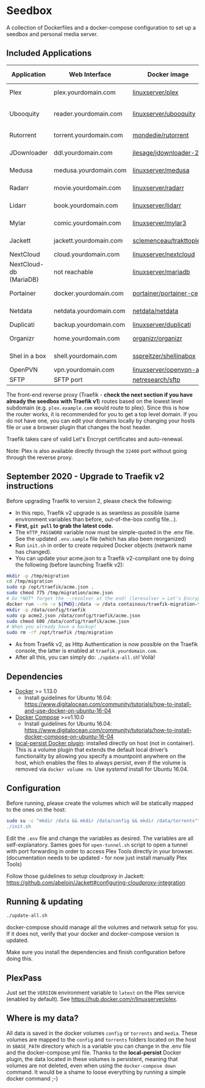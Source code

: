 # Seedbox

A collection of Dockerfiles and a docker-compose configuration to set up a
seedbox and personal media server.

## Included Applications

| Application           | Web Interface             | Docker image                                                                      | Version tags  | Notes                 |
------------------------|---------------------------|-----------------------------------------------------------------------------------|---------------|------------------------
| Plex                  | plex.yourdomain.com       | [linuxserver/plex](https://hub.docker.com/r/linuxserver/plex)                     | *latest*      | Media Streaming       |
| Ubooquity             | reader.yourdomain.com     | [linuxserver/ubooquity](https://hub.docker.com/r/linuxserver/ubooquity)           | *latest*      | Books & Comics Reader |
| Rutorrent             | torrent.yourdomain.com    | [mondedie/rutorrent](https://hub.docker.com/r/mondedie/rutorrent)                 | *latest*      | Torrents downloader   |
| JDownloader           | ddl.yourdomain.com        | [jlesage/jdownloader-2](https://hub.docker.com/r/jlesage/jdownloader-2)           | *latest*      | Direct downloader     |
| Medusa                | medusa.yourdomain.com     | [linuxserver/medusa](https://hub.docker.com/r/linuxserver/medusa)                 | *latest*      | TV Shows monitor      |
| Radarr                | movie.yourdomain.com      | [linuxserver/radarr](https://hub.docker.com/r/linuxserver/radarr)                 | *latest*      | Movies monitor        |
| Lidarr                | book.yourdomain.com       | [linuxserver/lidarr](https://hub.docker.com/r/linuxserver/lidarr)                 | *latest*      | Music monitor         |
| Mylar                 | comic.yourdomain.com      | [linuxserver/mylar3](https://hub.docker.com/r/linuxserver/mylar3)                 | *latest*      | Comics monitor        |
| Jackett               | jackett.yourdomain.com    | [sclemenceau/trakttoplex](https://hub.docker.com/r/sclemenceau/docker-jackett)    | *cloudproxy*  | Tracker indexer       |
| NextCloud             | cloud.yourdomain.com      | [linuxserver/nextcloud](https://hub.docker.com/r/linuxserver/nextcloud)           | *latest*      | private cloud         |
| NextCloud-db (MariaDB)| not reachable             | [linuxserver/mariadb](https://hub.docker.com/r/linuxserver/mariadb)               | *latest*      | DB for Nextcloud      |
| Portainer             | docker.yourdomain.com     | [portainer/portainer-ce](https://hub.docker.com/r/portainer/portainer-ce)         | *latest*      | Container management  |
| Netdata               | netdata.yourdomain.com    | [netdata/netdata](https://hub.docker.com/r/netdata/netdata)                       | *latest*      | Server monitoring     |
| Duplicati             | backup.yourdomain.com     | [linuxserver/duplicati](https://hub.docker.com/r/linuxserver/duplicati)           | *latest*      | Backups               |
| Organizr              | home.yourdomain.com       | [organizr/organizr](https://hub.docker.com/r/organizr/organizr)                   | *latest*      | Hub for your apps     |
| Shel in a box         | shell.yourdomain.com      | [sspreitzer/shellinabox](https://hub.docker.com/r/sspreitzer/shellinabox)         | *latest*      | Web Console           |
| OpenPVN               | vpn.yourdomain.com        | [linuxserver/openvpn-as](https://hub.docker.com/r/linuxserver/openvpn-as)         | *latest*      | VPN                   |
| SFTP                  | SFTP port                 | [netresearch/sftp](https://hub.docker.com/r/netresearch/sftp)                     | *latest*      | SFTP                  |

<!-- | Tautulli (plexPy)     | tautulli.yourdomain.com   | [linuxserver/tautulli](https://hub.docker.com/r/linuxserver/tautulli)             | *latest*      | Plex stats and admin  | -->
The front-end reverse proxy (Traefik - **check the next section if you have already the seedbox with Traefik v1**) routes based on the lowest level subdomain
 (e.g. `plex.example.com` would route to plex). Since this is how the router
works, it is recommended for you to get a top level domain. If you do not have
one, you can edit your domains locally by changing your hosts file or use a
browser plugin that changes the host header.

Traefik takes care of valid Let's Encrypt certificates and auto-renewal.

Note: Plex is also available directly through the `32400` port without going
through the reverse proxy.

## September 2020 - Upgrade to Traefik v2 instructions

Before upgrading Traefik to version 2, please check the following:

- In this repo, Traefik v2 upgrade is as seamless as possible (same environment variables than before, out-of-the-box config file...).
- **First, ``git pull`` to grab the latest code.**
- The ``HTTP_PASSWORD`` variable now must be simple-quoted in the .env file. See the updated ``.env.sample`` file (which has also been reorganized)
- Run ``init.sh`` in order to create required Docker objects (network name has changed).
- You can update your acme.json to a Traefik v2-compliant one by doing the following (before launching Traefik v2):

```sh
mkdir -p /tmp/migration
cd /tmp/migration
sudo cp /opt/traefik/acme.json .
sudo chmod 775 /tmp/migration/acme.json
# Do *NOT* forget the --resolver at the end! (leresolver = Let's Encrypt resolver, see traefik/traefik.yml)
docker run --rm -v ${PWD}:/data -w /data containous/traefik-migration-tool acme -i acme.json -o acme2.json --resolver leresolver
mkdir -p /data/config/traefik
sudo cp acme2.json /data/config/traefik/acme.json
sudo chmod 600 /data/config/traefik/acme.json
# When you already have a backup!
sudo rm -rf /opt/traefik /tmp/migration
```

- As from Traefik v2, as Http Authentication is now possible on the Traefik console, the latter is enabled at ``traefik.yourdomain.com``.
- After all this, you can simply do: ``./update-all.sh``! Voilà!

## Dependencies

- [Docker](https://github.com/docker/docker) >= 1.13.0
    + Install guidelines for Ubuntu 16.04: https://www.digitalocean.com/community/tutorials/how-to-install-and-use-docker-on-ubuntu-16-04
- [Docker Compose](https://github.com/docker/compose) >=v1.10.0
    + Install guidelines for Ubuntu 16.04: https://www.digitalocean.com/community/tutorials/how-to-install-docker-compose-on-ubuntu-16-04
- [local-persist Docker plugin](https://github.com/CWSpear/local-persist): installed directly on host (not in container). This is a volume plugin that extends the default local driver’s functionality by allowing you specify a mountpoint anywhere on the host, which enables the files to always persist, even if the volume is removed via `docker volume rm`. Use *systemd* install for Ubuntu 16.04.

## Configuration

Before running, please create the volumes which will be statically mapped to the ones on the host:

```sh
sudo su -c "mkdir /data && mkdir /data/config && mkdir /data/torrents""
./init.sh
```

Edit the `.env` file and change the variables as desired.
The variables are all self-explanatory.
Sames goes for `open-tunnel.sh` script to open a tunnel with port forwarding in order to access Plex Tools directly in your browser. (documentation needs to be updated - for now just install manually Plex Tools)

Follow those guidelines to setup cloudproxy in Jackett: https://github.com/abeloin/Jackett#configuring-cloudproxy-integration

## Running & updating

```sh
./update-all.sh
```

docker-compose should manage all the volumes and network setup for you. If it
does not, verify that your docker and docker-compose version is updated.

Make sure you install the dependencies and finish configuration before doing
this.

## PlexPass

Just set the `VERSION` environment variable to `latest` on the Plex service (enabled by default).
See https://hub.docker.com/r/linuxserver/plex.

## Where is my data?

All data is saved in the docker volumes `config` or `torrents` and `media`.
These volumes are mapped to the `config` and `torrents` folders located on the host in `$BASE_PATH` directory which is a variable you can change in the .env file and the docker-compose.yml file.
Thanks to the **local-persist** Docker plugin, the data located in these volumes is persistent, meaning that volumes are not deleted, even when using the ```docker-compose down``` command. It would be a shame to loose everything by running a simple docker command ;-)
